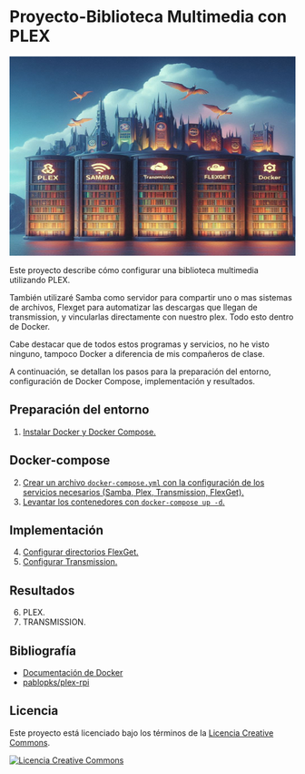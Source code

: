 # Proyecto-Biblioteca Multimedia con PLEX

<img src="IMG/conjunto.jpg" alt="Proyecto" width="900" height="350"/>

Este proyecto describe cómo configurar una biblioteca multimedia utilizando PLEX. 

También utilizaré Samba como servidor para compartir uno o mas sistemas de archivos, Flexget para automatizar las descargas que llegan de transmission, y vincularlas directamente con nuestro plex. Todo esto dentro de Docker.

Cabe destacar que de todos estos programas y servicios, no he visto ninguno, tampoco Docker a diferencia de mis compañeros de clase.

A continuación, se detallan los pasos para la preparación del entorno, configuración de Docker Compose, implementación y resultados.

## Preparación del entorno

  1. [Instalar Docker y Docker Compose.](Primeros-Pasos.md)

## Docker-compose

  2. [Crear un archivo `docker-compose.yml` con la configuración de los servicios necesarios (Samba, Plex, Transmission, FlexGet).](Docker-compose.md)
  3. [Levantar los contenedores con `docker-compose up -d`.](docker-compose-up-d.md)

## Implementación
  
  4. [Configurar directorios FlexGet.](/flexget/)
  5. [Configurar Transmission.](/transmission/)

## Resultados

  6. PLEX.
  7. TRANSMISSION.

## Bibliografía

- [Documentación de Docker](https://docs.docker.com/manuals/)
- [pablopks/plex-rpi](https://github.com/pablokbs/plex-rpi)

## Licencia

Este proyecto está licenciado bajo los términos de la [Licencia Creative Commons](https://creativecommons.org/licenses/by/4.0/).

[![Licencia Creative Commons](https://licensebuttons.net/l/by/4.0/88x31.png)](https://creativecommons.org/licenses/by/4.0/)


